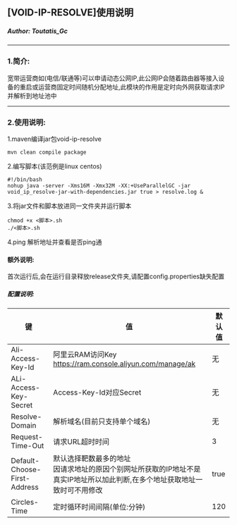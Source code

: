 ## [VOID-IP-RESOLVE]使用说明

##### Author: Toutatis_Gc

------

### 1.简介:

​		宽带运营商如(电信/联通等)可以申请动态公网IP,此公网IP会随着路由器等接入设备的重启或运营商固定时间随机分配地址,此模块的作用是定时向外网获取请求IP并解析到地址池中



------

### 2.使用说明:

1.maven编译jar包void-ip-resolve

```
mvn clean compile package
```

2.编写脚本(该范例是linux centos)

```
#!/bin/bash
nohup java -server -Xms16M -Xmx32M -XX:+UseParallelGC -jar void_ip_resolve-jar-with-dependencies.jar true > resolve.log &
```

3.将jar文件和脚本放进同一文件夹并运行脚本

```
chmod +x <脚本>.sh
./<脚本>.sh
```

4.ping 解析地址并查看是否ping通



#### 额外说明:

​		首次运行后,会在运行目录释放release文件夹,请配置config.properties缺失配置

##### 配置说明:

| 键                           | 值                                                           | 默认值 |
| ---------------------------- | ------------------------------------------------------------ | ------ |
| Ali-Access-Key-Id            | 阿里云RAM访问Key<br />https://ram.console.aliyun.com/manage/ak | 无     |
| ALi-Access-Key-Secret        | Access-Key-Id对应Secret                                      | 无     |
| Resolve-Domain               | 解析域名(目前只支持单个域名)                                 | 无     |
| Request-Time-Out             | 请求URL超时时间                                              | 3      |
| Default-Choose-First-Address | 默认选择靶数最多的地址<br />因请求地址的原因个别网址所获取的IP地址不是真实IP地址所以加此判断,在多个地址获取地址一致时可不用修改 | true   |
| Circles-Time                 | 定时循环时间间隔(单位:分钟)                                  | 120    |

